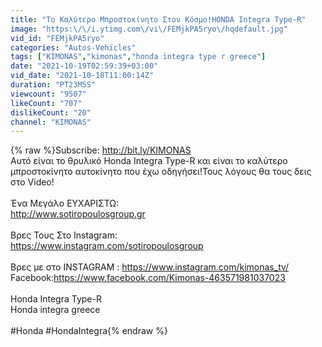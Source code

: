 ```yaml
---
title: "Το Καλύτερο Μπροστοκίνητο Στον Κόσμο!HONDA Integra Type-R"
image: "https:\/\/i.ytimg.com\/vi\/FEMjkPA5ryo\/hqdefault.jpg"
vid_id: "FEMjkPA5ryo"
categories: "Autos-Vehicles"
tags: ["KIMONAS","kimonas","honda integra type r greece"]
date: "2021-10-19T02:59:39+03:00"
vid_date: "2021-10-18T11:00:14Z"
duration: "PT23M5S"
viewcount: "9507"
likeCount: "707"
dislikeCount: "20"
channel: "KIMONAS"
---
```

{% raw %}Subscribe: <a rel="nofollow" target="blank" href="http://bit.ly/KIMONAS">http://bit.ly/KIMONAS</a><br />Αυτό είναι το θρυλικό Honda Integra Type-R και είναι το καλύτερο μπροστοκίνητο αυτοκίνητο που έχω οδηγήσει!Τους λόγους θα τους δεις στο Video!<br /><br />Ένα Μεγάλο ΕΥΧΑΡΙΣΤΩ:<br /><a rel="nofollow" target="blank" href="http://www.sotiropoulosgroup.gr">http://www.sotiropoulosgroup.gr</a><br /><br />Βρες Τους Στο Instagram:<br /><a rel="nofollow" target="blank" href="https://www.instagram.com/sotiropoulosgroup">https://www.instagram.com/sotiropoulosgroup</a><br /><br />Βρες με στο INSTAGRAM : <a rel="nofollow" target="blank" href="https://www.instagram.com/kimonas_tv/">https://www.instagram.com/kimonas_tv/</a><br />Facebook:<a rel="nofollow" target="blank" href="https://www.facebook.com/Kimonas-463571981037023">https://www.facebook.com/Kimonas-463571981037023</a><br /><br />Honda Integra Type-R<br />Honda integra greece<br /><br />#Honda #HondaIntegra{% endraw %}
